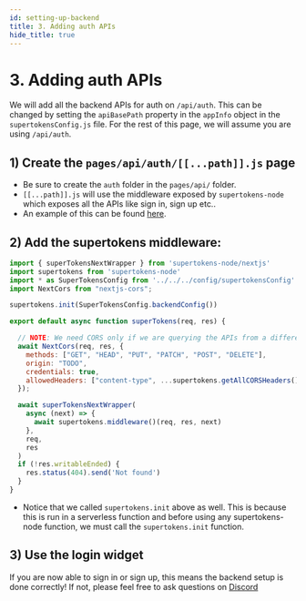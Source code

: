 ```yaml
---
id: setting-up-backend
title: 3. Adding auth APIs
hide_title: true
---
```


<!-- COPY DOCS -->
<!-- ./thirdpartyemailpassword/docs/nextjs/setting-up-backend.md -->

# 3. Adding auth APIs

We will add all the backend APIs for auth on `/api/auth`. This can be changed by setting the `apiBasePath` property in the `appInfo` object in the `supertokensConfig.js` file. For the rest of this page, we will assume you are using `/api/auth`.

## 1) Create the `pages/api/auth/[[...path]].js` page
- Be sure to create the `auth` folder in the `pages/api/` folder.
- `[[...path]].js` will use the middleware exposed by `supertokens-node` which exposes all the APIs like sign in, sign up etc..
- An example of this can be found [here](https://github.com/supertokens/next.js/blob/canary/examples/with-supertokens/pages/api/auth/%5B%5B...path%5D%5D.js).

## 2) Add the supertokens middleware:

<!--DOCUSAURUS_CODE_TABS-->
<!--pages/api/auth/[[...path]].js-->
```js
import { superTokensNextWrapper } from 'supertokens-node/nextjs'
import supertokens from 'supertokens-node'
import * as SuperTokensConfig from '../../../config/supertokensConfig'
import NextCors from "nextjs-cors";

supertokens.init(SuperTokensConfig.backendConfig())

export default async function superTokens(req, res) {

  // NOTE: We need CORS only if we are querying the APIs from a different origin
  await NextCors(req, res, {
    methods: ["GET", "HEAD", "PUT", "PATCH", "POST", "DELETE"],
    origin: "TODO",
    credentials: true,
    allowedHeaders: ["content-type", ...supertokens.getAllCORSHeaders()],
  });

  await superTokensNextWrapper(
    async (next) => {
      await supertokens.middleware()(req, res, next)
    },
    req,
    res
  )
  if (!res.writableEnded) {
    res.status(404).send('Not found')
  }
}
```

<!--END_DOCUSAURUS_CODE_TABS-->

- Notice that we called `supertokens.init` above as well. This is because this is run in a serverless function and before using any supertokens-node function, we must call the `supertokens.init` function. 

## 3) Use the login widget
If you are now able to sign in or sign up, this means the backend setup is done correctly! If not, please feel free to ask questions on [Discord](https://supertokens.io/discord)
